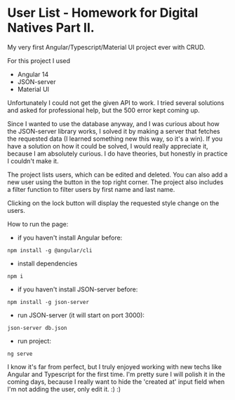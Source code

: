 # User List - Homework for Digital Natives Part II.

My very first Angular/Typescript/Material UI project ever with CRUD.

For this project I used

- Angular 14
- JSON-server
- Material UI


Unfortunately I could not get the given API to work. I tried several solutions and asked for professional help, but the 500 error kept coming up.

Since I wanted to use the database anyway, and I was curious about how the JSON-server library works, I solved it by making a server that fetches the requested data (I learned something new this way, so it's a win). If you have a solution on how it could be solved, I would really appreciate it, because I am absolutely curious. I do have theories, but honestly in practice I couldn't make it.

The project lists users, which can be edited and deleted. You can also add a new user using the button in the top right corner. The project also includes a filter function to filter users by first name and last name. 

Clicking on the lock button will display the requested style change on the users.

How to run the page:

- if you haven't install Angular before:

```
npm install -g @angular/cli
```

- install dependencies
```
npm i
```

- if you haven't install JSON-server before:
```
npm install -g json-server
```

- run JSON-server (it will start on port 3000):
```
json-server db.json
```

- run project:
```
ng serve
```

I know it's far from perfect, but I truly enjoyed working with new techs like Angular and Typescript for the first time. I'm pretty sure I will polish it in the coming days, because I really want to hide the 'created at' input field when I'm not adding the user, only edit it. :) :)